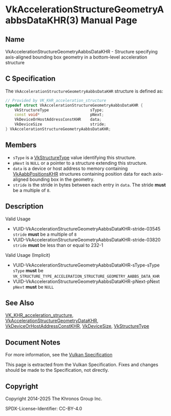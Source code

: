 # VkAccelerationStructureGeometryAabbsDataKHR(3) Manual Page

## Name

VkAccelerationStructureGeometryAabbsDataKHR - Structure specifying axis-aligned bounding box geometry in a bottom-level acceleration structure



## [](#_c_specification)C Specification

The `VkAccelerationStructureGeometryAabbsDataKHR` structure is defined as:

```c++
// Provided by VK_KHR_acceleration_structure
typedef struct VkAccelerationStructureGeometryAabbsDataKHR {
    VkStructureType                  sType;
    const void*                      pNext;
    VkDeviceOrHostAddressConstKHR    data;
    VkDeviceSize                     stride;
} VkAccelerationStructureGeometryAabbsDataKHR;
```

## [](#_members)Members

- `sType` is a [VkStructureType](https://registry.khronos.org/vulkan/specs/latest/man/html/VkStructureType.html) value identifying this structure.
- `pNext` is `NULL` or a pointer to a structure extending this structure.
- `data` is a device or host address to memory containing [VkAabbPositionsKHR](https://registry.khronos.org/vulkan/specs/latest/man/html/VkAabbPositionsKHR.html) structures containing position data for each axis-aligned bounding box in the geometry.
- `stride` is the stride in bytes between each entry in `data`. The stride **must** be a multiple of `8`.

## [](#_description)Description

Valid Usage

- [](#VUID-VkAccelerationStructureGeometryAabbsDataKHR-stride-03545)VUID-VkAccelerationStructureGeometryAabbsDataKHR-stride-03545  
  `stride` **must** be a multiple of `8`
- [](#VUID-VkAccelerationStructureGeometryAabbsDataKHR-stride-03820)VUID-VkAccelerationStructureGeometryAabbsDataKHR-stride-03820  
  `stride` **must** be less than or equal to 232-1

Valid Usage (Implicit)

- [](#VUID-VkAccelerationStructureGeometryAabbsDataKHR-sType-sType)VUID-VkAccelerationStructureGeometryAabbsDataKHR-sType-sType  
  `sType` **must** be `VK_STRUCTURE_TYPE_ACCELERATION_STRUCTURE_GEOMETRY_AABBS_DATA_KHR`
- [](#VUID-VkAccelerationStructureGeometryAabbsDataKHR-pNext-pNext)VUID-VkAccelerationStructureGeometryAabbsDataKHR-pNext-pNext  
  `pNext` **must** be `NULL`

## [](#_see_also)See Also

[VK\_KHR\_acceleration\_structure](https://registry.khronos.org/vulkan/specs/latest/man/html/VK_KHR_acceleration_structure.html), [VkAccelerationStructureGeometryDataKHR](https://registry.khronos.org/vulkan/specs/latest/man/html/VkAccelerationStructureGeometryDataKHR.html), [VkDeviceOrHostAddressConstKHR](https://registry.khronos.org/vulkan/specs/latest/man/html/VkDeviceOrHostAddressConstKHR.html), [VkDeviceSize](https://registry.khronos.org/vulkan/specs/latest/man/html/VkDeviceSize.html), [VkStructureType](https://registry.khronos.org/vulkan/specs/latest/man/html/VkStructureType.html)

## [](#_document_notes)Document Notes

For more information, see the [Vulkan Specification](https://registry.khronos.org/vulkan/specs/latest/html/vkspec.html#VkAccelerationStructureGeometryAabbsDataKHR)

This page is extracted from the Vulkan Specification. Fixes and changes should be made to the Specification, not directly.

## [](#_copyright)Copyright

Copyright 2014-2025 The Khronos Group Inc.

SPDX-License-Identifier: CC-BY-4.0